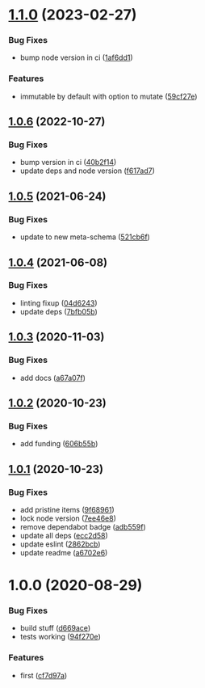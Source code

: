 # [1.1.0](https://github.com/json-schema-tools/referencer/compare/1.0.6...1.1.0) (2023-02-27)


### Bug Fixes

* bump node version in ci ([1af6dd1](https://github.com/json-schema-tools/referencer/commit/1af6dd1309fe88ca07ddeea7cf9088a5f4130baa))


### Features

* immutable by default with option to mutate ([59cf27e](https://github.com/json-schema-tools/referencer/commit/59cf27e1e845619d4eb9a35029fd00958aafe5b5))

## [1.0.6](https://github.com/json-schema-tools/referencer/compare/1.0.5...1.0.6) (2022-10-27)


### Bug Fixes

* bump version in ci ([40b2f14](https://github.com/json-schema-tools/referencer/commit/40b2f1400428ad1f4d59116e537af1a9ad8c33b1))
* update deps and node version ([f617ad7](https://github.com/json-schema-tools/referencer/commit/f617ad76c075a52981a360162412a9ef14c4e18f))

## [1.0.5](https://github.com/json-schema-tools/referencer/compare/1.0.4...1.0.5) (2021-06-24)


### Bug Fixes

* update to new meta-schema ([521cb6f](https://github.com/json-schema-tools/referencer/commit/521cb6fc253040d6dda4b9f657fe18697b9e8891))

## [1.0.4](https://github.com/json-schema-tools/referencer/compare/1.0.3...1.0.4) (2021-06-08)


### Bug Fixes

* linting fixup ([04d6243](https://github.com/json-schema-tools/referencer/commit/04d62436e0e40348d4fe5dcc1d14901f4ebcdab2))
* update deps ([7bfb05b](https://github.com/json-schema-tools/referencer/commit/7bfb05b7cee8ef07de40cd8187b437b20a25ff22))

## [1.0.3](https://github.com/json-schema-tools/referencer/compare/1.0.2...1.0.3) (2020-11-03)


### Bug Fixes

* add docs ([a67a07f](https://github.com/json-schema-tools/referencer/commit/a67a07f1e7aa96e86edee05a2800092d5f8189cc))

## [1.0.2](https://github.com/json-schema-tools/referencer/compare/1.0.1...1.0.2) (2020-10-23)


### Bug Fixes

* add funding ([606b55b](https://github.com/json-schema-tools/referencer/commit/606b55b4d2170c412aa7b3e5ba19098b98a8e1bd))

## [1.0.1](https://github.com/json-schema-tools/referencer/compare/1.0.0...1.0.1) (2020-10-23)


### Bug Fixes

* add pristine items ([9f68961](https://github.com/json-schema-tools/referencer/commit/9f689612c9975b53eec21e7bf9b797a23611e88a))
* lock node version ([7ee46e8](https://github.com/json-schema-tools/referencer/commit/7ee46e8dc5da95055eff24412d2870ccf8ae1c5e))
* remove dependabot badge ([adb559f](https://github.com/json-schema-tools/referencer/commit/adb559f23701c0727ac77b850af1920ee0668512))
* update all deps ([ecc2d58](https://github.com/json-schema-tools/referencer/commit/ecc2d584946d03ca981d8c9dbae1fdf6d54a1a23))
* update eslint ([2862bcb](https://github.com/json-schema-tools/referencer/commit/2862bcbf5591fd7c8fbffd6f762cd5a6858504ff))
* update readme ([a6702e6](https://github.com/json-schema-tools/referencer/commit/a6702e6d060a847eb6ca80763eb68b096807842e))

# 1.0.0 (2020-08-29)


### Bug Fixes

* build stuff ([d669ace](https://github.com/json-schema-tools/referencer/commit/d669acee8ed69f659d78bad3ab3d6d080ca5bdaa))
* tests working ([94f270e](https://github.com/json-schema-tools/referencer/commit/94f270e063cca68e4c0cc6790d749b685b3e4269))


### Features

* first ([cf7d97a](https://github.com/json-schema-tools/referencer/commit/cf7d97a694be116376e7eccdb1ae370af2affe58))

